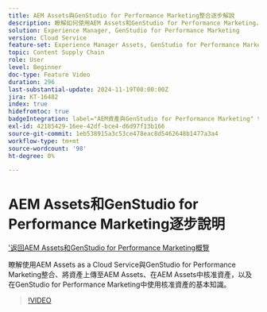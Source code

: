 ```yaml
---
title: AEM Assets與GenStudio for Performance Marketing整合逐步解說
description: 瞭解如何使用AEM Assets和GenStudio for Performance Marketing，包括在AEM中上傳和核准資產，以及在GenStudio for Performance Marketing中使用資產。
solution: Experience Manager, GenStudio for Performance Marketing
version: Cloud Service
feature-set: Experience Manager Assets, GenStudio for Performance Marketing
topic: Content Supply Chain
role: User
level: Beginner
doc-type: Feature Video
duration: 296
last-substantial-update: 2024-11-19T00:00:00Z
jira: KT-16482
index: true
hidefromtoc: true
badgeIntegration: label="AEM資產與GenStudio for Performance Marketing" type="positive"
exl-id: 42185429-16ee-42df-bce4-d6d97f13b166
source-git-commit: 1eb538915a3c53ce478eac8d5462648b1477a3a4
workflow-type: tm+mt
source-wordcount: '98'
ht-degree: 0%

---
```


# AEM Assets和GenStudio for Performance Marketing逐步說明

[&#39;返回AEM Assets和GenStudio for Performance Marketing概覽](./overview.md)

瞭解使用AEM Assets as a Cloud Service與GenStudio for Performance Marketing整合、將資產上傳至AEM Assets、在AEM Assets中核准資產，以及在GenStudio for Performance Marketing中使用核准資產的基本知識。

>[!VIDEO](https://video.tv.adobe.com/v/3439264/?learn=on&enablevpops)
